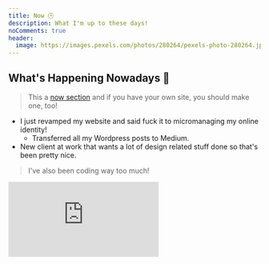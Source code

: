 ```yaml
---
title: Now 🕒️
description: What I'm up to these days!
noComments: true
header:
  image: https://images.pexels.com/photos/280264/pexels-photo-280264.jpeg?w=1260&h=750&dpr=2&auto=compress&cs=tinysrgb
---
```


## What's Happening Nowadays 📅

> This a [now section](https://nownownow.com/about) and if you have your own site, you should make one, too!

* I just revamped my website and said fuck it to micromanaging my online identity!
  * Transferred all my Wordpress posts to Medium.
* New client at work that wants a lot of design related stuff done so that's been pretty nice.

> I've also been coding way too much!

<embed src="https://wakatime.com/share/@fvcproductions/96c7ec55-befc-4727-9b6b-d14b997dbcad.svg">
